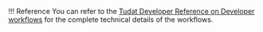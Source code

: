 !!! Reference
    You can refer to
    the [Tudat Developer Reference on Developer workflows](/reference/developer-workflows.md)
    for the complete technical details of the workflows.